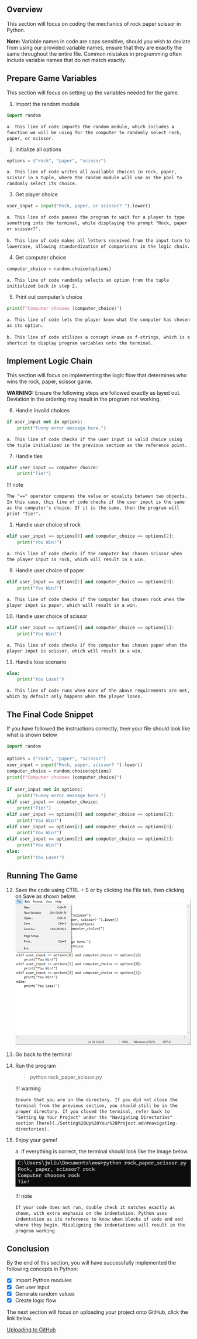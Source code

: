 ## Overview

This section will focus on coding the mechanics of rock paper scissor in Python.

**Note:** Variable names in code are caps sensitive, should you wish to deviate from using our provided variable names, ensure that they are exactly the same throughout the entire file. Common mistakes in programming often include variable names that do not match exactly.

## Prepare Game Variables

This section will focus on setting up the variables needed for the game.

1. Import the random module

```py
import random
```

    a. This line of code imports the random module, which includes a function we will be using for the computer to randomly select rock, paper, or scissor.

2. Initialize all options

```py
options = ("rock", "paper", "scissor")
```

    a. This line of code writes all available choices in rock, paper, scissor in a tuple, where the random module will use as the pool to randomly select its choice.

3. Get player choice

```py
user_input = input("Rock, paper, or scissor? ").lower()
```

    a. This line of code pauses the program to wait for a player to type something into the terminal, while displaying the prompt "Rock, paper or scissor?".

    b. This line of code makes all letters received from the input turn to lowercase, allowing standardization of comparisons in the logic chain.

4. Get computer choice

```py
computer_choice = random.choice(options)
```

    a. This line of code randomly selects an option from the tuple initialized back in step 2.

5. Print out computer's choice

```py
print(f"Computer chooses {computer_choice}")
```

    a. This line of code lets the player know what the computer has chosen as its option.

    b. This line of code utilizes a concept known as f-strings, which is a shortcut to display program variables onto the terminal.

## Implement Logic Chain

This section will focus on implementing the logic flow that determines who wins the rock, paper, scissor game.

**WARNING:** Ensure the following steps are followed exactly as layed out. Deviation in the ordering may result in the program not working.

6. Handle invalid choices

```py
if user_input not in options:
    print("Funny error message here.")
```

    a. This line of code checks if the user input is valid choice using the tuple initialized in the previous section as the reference point.

7. Handle ties

```py
elif user_input == computer_choice:
    print("Tie!")
```

!!! note

    The "==" operator compares the value or equality between two objects. In this case, this line of code checks if the user input is the same as the computer's choice. If it is the same, then the program will print "Tie!".

1. Handle user choice of rock

```py
elif user_input == options[0] and computer_choice == options[2]:
    print("You Win!")
```

    a. This line of code checks if the computer has chosen scissor when the player input is rock, which will result in a win.

9. Handle user choice of paper

```py
elif user_input == options[1] and computer_choice == options[0]:
    print("You Win!")
```

    a. This line of code checks if the computer has chosen rock when the player input is paper, which will result in a win.

10. Handle user choice of scissor

```py
elif user_input == options[2] and computer_choice == options[1]:
    print("You Win!")
```

    a. This line of code checks if the computer has chosen paper when the player input is scissor, which will result in a win.

11. Handle lose scenario

```py
else:
    print("You Lose!")
```

    a. This line of code runs when none of the above requirements are met, which by default only happens when the player loses.

## The Final Code Snippet

If you have followed the instructions correctly, then your file should look like what is shown below

```py
import random

options = ("rock", "paper", "scissor")
user_input = input("Rock, paper, scissor? ").lower()
computer_choice = random.choice(options)
print(f"Computer chooses {computer_choice}")

if user_input not in options:
    print("Funny error message here.")
elif user_input == computer_choice:
    print("Tie!")
elif user_input == options[0] and computer_choice == options[2]:
    print("You Win!")
elif user_input == options[1] and computer_choice == options[0]:
    print("You Win!")
elif user_input == options[2] and computer_choice == options[1]:
    print("You Win!")
else:
    print("You Lose!")
```

## Running The Game

12. Save the code using CTRL + S or by clicking the File tab, then clicking on Save as shown below.
    ![notepad save](./assets/codeS11.PNG)
13. Go back to the terminal

14. Run the program

    > python rock_paper_scissor.py

    !!! warning

        Ensure that you are in the directory. If you did not close the terminal from the previous section, you should still be in the proper directory. If you closed the terminal, refer back to "Setting Up Your Project" under the "Navigating Directories" section [here](./Setting%20Up%20Your%20Project.md/#navigating-directories).

15. Enjoy your game!

    a. If everything is correct, the terminal should look like the image below.

    ![terminal for game](./assets/codeS15a.png)

    !!! note

        If your code does not run, double check it matches exactly as shown, with extra emphasis on the indentation. Python uses indentation as its reference to know when blocks of code end and where they begin. Misaligning the indentations will result in the program working.

## Conclusion

By the end of this section, you will have successfully implemented the following concepts in Python:

-   [x] Import Python modules
-   [x] Get user input
-   [x] Generate random values
-   [x] Create logic flow

The next section will focus on uploading your project onto GitHub, click the link below.

[Uploading to GitHub](Upload%20to%20GitHub.md)
